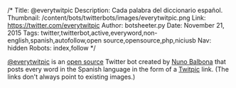 /*
Title: @everytwitpic
Description: Cada palabra del diccionario español.
Thumbnail: /content/bots/twitterbots/images/everytwitpic.png
Link: https://twitter.com/everytwitpic
Author: botsheeter.py
Date: November 21, 2015
Tags: twitter,twitterbot,active,everyword,non-english,spanish,autofollow,open source,opensource,php,niciusb
Nav: hidden
Robots: index,follow
*/

[@everytwitpic](https://twitter.com/everytwitpic) is an [open source](https://github.com/NiciusB/everytwitpic) Twitter bot created by [Nuno Balbona](https://twitter.com/https://github.com/NiciusB) that posts every word in the Spanish language in the form of a [Twitpic](http://twitpic.com/) link. (The links don't always point to existing images.)

